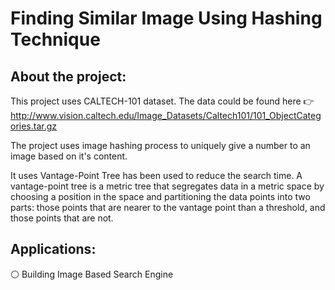 # Finding Similar Image Using Hashing Technique

## About the project:

This project uses CALTECH-101 dataset. The data could be found here 👉 http://www.vision.caltech.edu/Image_Datasets/Caltech101/101_ObjectCategories.tar.gz

The project uses image hashing process to uniquely give a number to an image based on it's content.

It uses Vantage-Point Tree has been used to reduce the search time. A vantage-point tree is a metric tree that segregates data in a metric space by choosing a position in the space and partitioning the data points into two parts: those points that are nearer to the vantage point than a threshold, and those points that are not. 

## Applications: 


 ⚪ Building Image Based Search Engine

